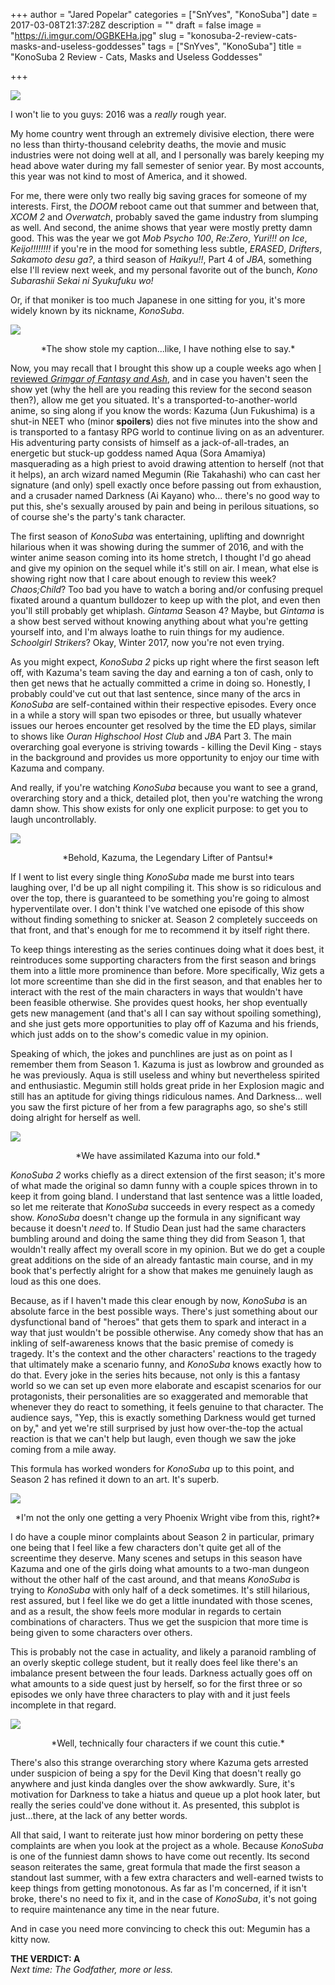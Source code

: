 +++
author = "Jared Popelar"
categories = ["SnYves", "KonoSuba"]
date = 2017-03-08T21:37:28Z
description = ""
draft = false
image = "https://i.imgur.com/OGBKEHa.jpg"
slug = "konosuba-2-review-cats-masks-and-useless-goddesses"
tags = ["SnYves", "KonoSuba"]
title = "KonoSuba 2 Review - Cats, Masks and Useless Goddesses"

+++


![](https://i.imgur.com/tySGvFk.gif)

I won't lie to you guys: 2016 was a *really* rough year. 

My home country went through an extremely divisive election, there were no less than thirty-thousand celebrity deaths, the movie and music industries were not doing well at all, and I personally was barely keeping my head above water during my fall semester of senior year. By most accounts, this year was not kind to most of America, and it showed.

For me, there were only two really big saving graces for someone of my interests. First, the *DOOM* reboot came out that summer and between that, *XCOM 2* and *Overwatch*, probably saved the game industry from slumping as well. And second, the anime shows that year were mostly pretty damn good. This was the year we got *Mob Psycho 100*, *Re:Zero*, *Yuri!!! on Ice*, *Keijo!!!!!!!!* if you're in the mood for something less subtle, *ERASED*, *Drifters*, *Sakamoto desu ga?*, a third season of *Haikyu!!*, Part 4 of *JBA*, something else I'll review next week, and my personal favorite out of the bunch, *Kono Subarashii Sekai ni Syukufuku wo!*

Or, if that moniker is too much Japanese in one sitting for you, it's more widely known by its nickname, *KonoSuba*.

![](https://i.imgur.com/CQW47y0.jpg)
<center>*The show stole my caption...like, I have nothing else to say.*</center>

Now, you may recall that I brought this show up a couple weeks ago when [I reviewed *Grimgar of Fantasy and Ash*](https://kotatsu.club/grimgar-of-fantasy-and-ash-review-the-beginners-guide/), and in case you haven't seen the show yet (why the hell are you reading this review for the second season then?), allow me get you situated. It's a transported-to-another-world anime, so sing along if you know the words: Kazuma (Jun Fukushima) is a shut-in NEET who (minor **spoilers**) dies not five minutes into the show and is transported to a fantasy RPG world to continue living on as an adventurer. His adventuring party consists of himself as a jack-of-all-trades, an energetic but stuck-up goddess named Aqua (Sora Amamiya) masquerading as a high priest to avoid drawing attention to herself (not that it helps), an arch wizard named Megumin (Rie Takahashi) who can cast her signature (and only) spell exactly once before passing out from exhaustion, and a crusader named Darkness (Ai Kayano) who... there's no good way to put this, she's sexually aroused by pain and being in perilous situations, so of course she's the party's tank character. 

The first season of *KonoSuba* was entertaining, uplifting and downright hilarious when it was showing during the summer of 2016, and with the winter anime season coming into its home stretch, I thought I'd go ahead and give my opinion on the sequel while it's still on air. I mean, what else is showing right now that I care about enough to review this week? *Chaos;Child*? Too bad you have to watch a boring and/or confusing prequel fixated around a quantum bulldozer to keep up with the plot, and even then you'll still probably get whiplash. *Gintama* Season 4? Maybe, but *Gintama* is a show best served without knowing anything about what you're getting yourself into, and I'm always loathe to ruin things for my audience. *Schoolgirl Strikers*? Okay, Winter 2017, now you're not even trying.

As you might expect, *KonoSuba 2* picks up right where the first season left off, with Kazuma's team saving the day and earning a ton of cash, only to then get news that he actually committed a crime in doing so. Honestly, I probably could've cut out that last sentence, since many of the arcs in *KonoSuba* are self-contained within their respective episodes. Every once in a while a story will span two episodes or three, but usually whatever issues our heroes encounter get resolved by the time the ED plays, similar to shows like *Ouran Highschool Host Club* and *JBA* Part 3. The main overarching goal everyone is striving towards - killing the Devil King - stays in the background and provides us more opportunity to enjoy our time with Kazuma and company.

And really, if you're watching *KonoSuba* because you want to see a grand, overarching story and a thick, detailed plot, then you're watching the wrong damn show. This show exists for only one explicit purpose: to get you to laugh uncontrollably.

![](https://i.imgur.com/HkeNxte.gif)
<center>*Behold, Kazuma, the Legendary Lifter of Pantsu!*</center>

If I went to list every single thing *KonoSuba* made me burst into tears laughing over, I'd be up all night compiling it. This show is so ridiculous and over the top, there is guaranteed to be something you're going to almost hyperventilate over. I don't think I've watched one episode of this show without finding something to snicker at. Season 2 completely succeeds on that front, and that's enough for me to recommend it by itself right there. 

To keep things interesting as the series continues doing what it does best, it reintroduces some supporting characters from the first season and brings them into a little more prominence than before. More specifically, Wiz gets a lot more screentime than she did in the first season, and that enables her to interact with the rest of the main characters in ways that wouldn't have been feasible otherwise. She provides quest hooks, her shop eventually gets new management (and that's all I can say without spoiling something), and she just gets more opportunities to play off of Kazuma and his friends, which just adds on to the show's comedic value in my opinion. 

Speaking of which, the jokes and punchlines are just as on point as I remember them from Season 1. Kazuma is just as lowbrow and grounded as he was previously. Aqua is still useless and whiny but nevertheless spirited and enthusiastic. Megumin still holds great pride in her Explosion magic and still has an aptitude for giving things ridiculous names. And Darkness... well you saw the first picture of her from a few paragraphs ago, so she's still doing alright for herself as well.

![](https://i.imgur.com/pLual6H.jpg)
<center>*We have assimilated Kazuma into our fold.*</center>

*KonoSuba 2* works chiefly as a direct extension of the first season; it's more of what made the original so damn funny with a couple spices thrown in to keep it from going bland. I understand that last sentence was a little loaded, so let me reiterate that *KonoSuba* succeeds in every respect as a comedy show. *KonoSuba* doesn't change up the formula in any significant way because it doesn't *need* to. If Studio Dean just had the same characters bumbling around and doing the same thing they did from Season 1, that wouldn't really affect my overall score in my opinion. But we do get a couple great additions on the side of an already fantastic main course, and in my book that's perfectly alright for a show that makes me genuinely laugh as loud as this one does.

Because, as if I haven't made this clear enough by now, *KonoSuba* is an absolute farce in the best possible ways. There's just something about our dysfunctional band of "heroes" that gets them to spark and interact in a way that just wouldn't be possible otherwise. Any comedy show that has an inkling of self-awareness knows that the basic premise of comedy is tragedy. It's the context and the other characters' reactions to the tragedy that ultimately make a scenario funny, and *KonoSuba* knows exactly how to do that. Every joke in the series hits because, not only is this a fantasy world so we can set up even more elaborate and escapist scenarios for our protagonists, their personalities are so exaggerated and memorable that whenever they do react to something, it feels genuine to that character. The audience says, "Yep, this is exactly something Darkness would get turned on by," and yet we're still surprised by just how over-the-top the actual reaction is that we can't help but laugh, even though we saw the joke coming from a mile away. 

This formula has worked wonders for *KonoSuba* up to this point, and Season 2 has refined it down to an art. It's superb.

![](https://i.imgur.com/8LlcwQw.jpg)
<center>*I'm not the only one getting a very Phoenix Wright vibe from this, right?*</center>

I do have a couple minor complaints about Season 2 in particular, primary one being that I feel like a few characters don't quite get all of the screentime they deserve. Many scenes and setups in this season have Kazuma and one of the girls doing what amounts to a two-man dungeon without the other half of the cast around, and that means *KonoSuba* is trying to *KonoSuba* with only half of a deck sometimes. It's still hilarious, rest assured, but I feel like we do get a little inundated with those scenes, and as a result, the show feels more modular in regards to certain combinations of characters. Thus we get the suspicion that more time is being given to some characters over others. 

This is probably not the case in actuality, and likely a paranoid rambling of an overly skeptic college student, but it really does feel like there's an imbalance present between the four leads. Darkness actually goes off on what amounts to a side quest just by herself, so for the first three or so episodes we only have three characters to play with and it just feels incomplete in that regard. 

![](https://i.imgur.com/V9u5Nu2.jpg)
<center>*Well, technically four characters if we count this cutie.*</center>

There's also this strange overarching story where Kazuma gets arrested under suspicion of being a spy for the Devil King that doesn't really go anywhere and just kinda dangles over the show awkwardly. Sure, it's motivation for Darkness to take a hiatus and queue up a plot hook later, but really the series could've done without it. As presented, this subplot is just...there, at the lack of any better words.

All that said, I want to reiterate just how minor bordering on petty these complaints are when you look at the project as a whole. Because *KonoSuba* is one of the funniest damn shows to have come out recently. Its second season reiterates the same, great formula that made the first season a standout last summer, with a few extra characters and well-earned twists to keep things from getting monotonous. As far as I'm concerned, if it isn't broke, there's no need to fix it, and in the case of *KonoSuba*, it's not going to require maintenance any time in the near future.

And in case you need more convincing to check this out: Megumin has a kitty now.

**THE VERDICT: A**  
*Next time: The Godfather, more or less.*

